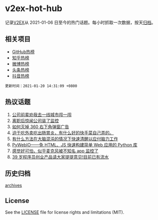 # v2ex-hot-hub

 记录[V2EX](https://www.v2ex.com/)从 2021-01-06 日至今的热门话题。每小时抓取一次数据，按天[归档](archives)。
 
 ## 相关项目

- [GitHub热榜](https://github.com/lonnyzhang423/github-hot-hub)
- [知乎热榜](https://github.com/lonnyzhang423/zhihu-hot-hub)
- [微博热榜](https://github.com/lonnyzhang423/weibo-hot-hub)
- [头条热榜](https://github.com/lonnyzhang423/toutiao-hot-hub)
- [抖音热榜](https://github.com/lonnyzhang423/douyin-hot-hub)


 `更新时间：2021-01-20 14:31:09 +0800`

## 热议话题

1. [公司前辈劝我去一线城市闯一闯](https://www.v2ex.com/t/746509)
1. [离职后惊闻公司装了监控](https://www.v2ex.com/t/746299)
1. [如何灭掉 360 右下角弹窗广告](https://www.v2ex.com/t/746538)
1. [迫于吃外卖吃出肠胃炎，有什么好的快手菜自己弄的。](https://www.v2ex.com/t/746547)
1. [有什么方法在大脑混沌的情况下快速清醒以应付脑力工作](https://www.v2ex.com/t/746447)
1. [PyWebIO——免 HTML、JS 快速构建简单 Web 应用的 Python 库](https://www.v2ex.com/t/746349)
1. [感觉好可怕，似乎麦克风被不知名 app 监控了](https://www.v2ex.com/t/746470)
1. [39 岁程序员创业产品请大家提提意见!目前已有流水](https://www.v2ex.com/t/746305)

## 历史归档

[archives](archives)

## License

See the [LICENSE](LICENSE) file for license rights and limitations (MIT).
